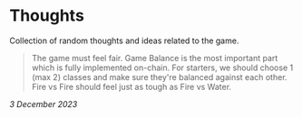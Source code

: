 # Thoughts

Collection of random thoughts and ideas related to the game.

> The game must feel fair. Game Balance is the most important part which is fully implemented on-chain. For starters, we should choose 1 (max 2) classes and make sure they're balanced against each other. Fire vs Fire should feel just as tough as Fire vs Water.

*3 December 2023*
